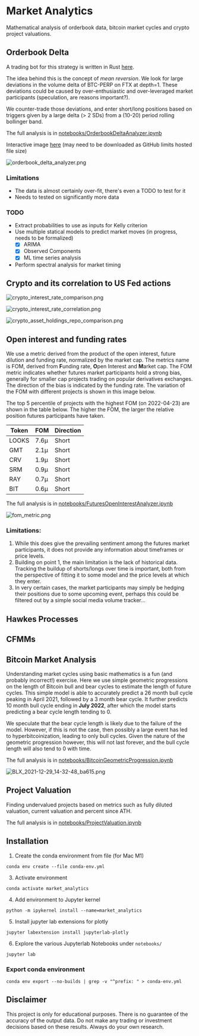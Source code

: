 # Market Analytics

Mathematical analysis of orderbook data, bitcoin market cycles and crypto project valuations.

## Orderbook Delta
A trading bot for this strategy is written in Rust [here](https://github.com/dineshpinto/orderbook-delta-bot).

The idea behind this is the concept of _mean reversion_. We look for large deviations in the volume delta of BTC-PERP 
on FTX at depth=1.  These deviations could be caused by over-enthusiastic and over-leveraged market participants (speculation, are reasons important?).

We counter-trade those deviations, and enter short/long positions based on triggers given by a large delta (> 2 SDs) 
from a (10-20) period rolling bollinger band.

The full analysis is in [notebooks/OrderbookDeltaAnalyzer.ipynb](notebooks/OrderbookDeltaAnalyzer.ipynb)

Interactive image [here](images/orderbook_delta_analyzer.html) (may need to be downloaded as GitHub limits hosted file size)

![orderbook_delta_analyzer.png](images/orderbook_delta_analyzer.png)

### Limitations
+ The data is almost certainly over-fit, there's even a TODO to test for it
+ Needs to tested on significantly more data

### TODO
+ Extract probabilities to use as inputs for Kelly criterion
+ Use multiple statical models to predict market moves (in progress, needs to be formalized)
  - [x] ARIMA
  - [x] Observed Components
  - [x] ML time series analysis
+ Perform spectral analysis for market timing


## Crypto and its correlation to US Fed actions
![crypto_interest_rate_comparison.png](images/crypto_interest_rate_comparison.png)

![crypto_interest_rate_correlation.png](images/crypto_interest_rate_correlation.png)

![crypto_asset_holdings_repo_comparison.png](images/crypto_asset_holdings_repo_comparison.png)


## Open interest and funding rates
We use a metric derived from the product of the open interest, future dilution and funding rate, normalized by the market cap. 
The metrics name is FOM, derived from **F**unding rate, **O**pen Interest and **M**arket cap. 
The FOM metric indicates whether futures market participants hold a strong bias, generally for smaller cap projects 
trading on popular derivatives exchanges. 
The direction of the bias is indicated by the funding rate. The variation of the FOM with different projects is shown 
in this image below.

The top 5 percentile of projects with the highest FOM (on 2022-04-23) are shown in the table below.
The higher the FOM, the larger the relative position futures participants have taken.

| Token | FOM  | Direction | 
|-------|------|-----------|
| LOOKS | 7.6μ | Short     | 
| GMT   | 2.1μ | Short     | 
| CRV   | 1.9μ | Short     |
| SRM   | 0.9μ | Short     |
| RAY   | 0.7μ | Short     |
| BIT   | 0.6μ | Short     |

The full analysis is in [notebooks/FuturesOpenInterestAnalyzer.ipynb](notebooks/FuturesOpenInterestAnalyzer.ipynb)

![fom_metric.png](images/fom_metric.png)

### Limitations:
1. While this does give the prevailing sentiment among the futures market participants,
it does not provide any information about timeframes or price levels. 
2. Building on point 1, the main limitation is the lack of historical data. Tracking the buildup of shorts/longs over time is important,
both from the perspective of fitting it to some model and the price levels at which they enter.
3. In very certain cases, the market participants may simply be hedging their positions due to some upcoming event, 
perhaps this could be filtered out by a simple social media volume tracker...

## Hawkes Processes

## CFMMs

## Bitcoin Market Analysis

Understanding market cycles using basic mathematics is a fun (and probably incorrect!) exercise. Here we use simple geometric progressions on the length of Bitcoin bull and bear 
cycles to estimate the length of future cycles. This simple model is able to accurately predict a 26 month bull cycle peaking in April 2021, followed 
by a 3 month bear cycle. It further predicts 10 month bull cycle ending in **July 2022**, after which the model starts predicting a bear cycle length tending to 0.

We speculate that the bear cycle length is likely due to the failure of the model. 
However, if this is not the case, then possibly a large event has led to hyperbitcoinization, leading to only bull cycles. 
Given the nature of the geometric progression however, this will not last forever, and the bull cycle length will also tend to 0 with time.

The full analysis is in [notebooks/BitcoinGeometricProgression.ipynb](notebooks/BitcoinGeometricProgression.ipynb)

![BLX_2021-12-29_14-32-48_ba615.png](images/BLX_2021-12-29_14-32-48_ba615.png)

## Project Valuation
Finding undervalued projects based on metrics such as fully diluted valuation, current valuation and percent since ATH.

The full analysis is in [notebooks/ProjectValuation.ipynb](notebooks/ProjectValuation.ipynb)


## Installation
1. Create the conda environment from file (for Mac M1)
```shell
conda env create --file conda-env.yml
```
3. Activate environment 
```shell
conda activate market_analytics
```
4. Add environment to Jupyter kernel 
```shell
python -m ipykernel install --name=market_analytics
```
5. Install jupyter lab extensions for plotly 
```shell
jupyter labextension install jupyterlab-plotly
```
6. Explore the various Jupyterlab Notebooks under `notebooks/`
```shell
jupyter lab
```


### Export conda environment
```shell
conda env export --no-builds | grep -v "^prefix: " > conda-env.yml
```

## Disclaimer
This project is only for educational purposes. There is no guarantee of the accuracy of the output data. Do not make any trading or investment decisions based on these results. Always do your own research.
